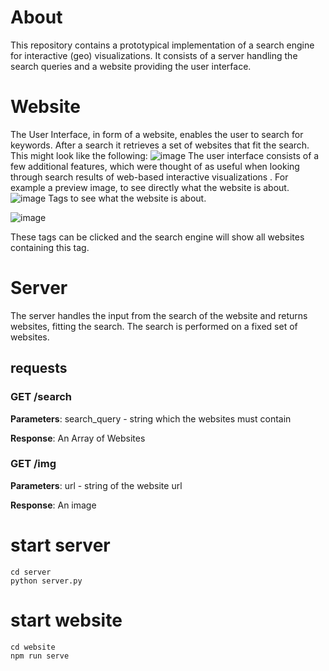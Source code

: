 
# About
This repository contains a prototypical implementation of a search engine for interactive (geo) visualizations. It consists of a server handling the search queries and a website providing the user interface.

# Website
The User Interface, in form of a website, enables the user to search for keywords. After a search it retrieves a set of websites that fit the search. This might look like the following:
![image](https://user-images.githubusercontent.com/46593824/232753562-1a2b7d58-d06d-4043-a38c-8fdec4a3a34e.png)
The user interface consists of a few additional features, which were thought of as useful when looking through search results of web-based interactive visualizations . For example a preview image, to see directly what the website is about.
![image](https://user-images.githubusercontent.com/46593824/232756622-04d417b2-28f1-4311-bba0-f56fa1781cf9.png)
Tags to see what the website is about. 

![image](https://user-images.githubusercontent.com/46593824/232756986-6e27db97-b6fd-4f73-8fe0-f578e0e6b449.png)

These tags can be clicked and the search engine will show all websites containing this tag. 

# Server 
The server handles the input from the search of the website and returns websites, fitting the search. The search is performed on a fixed set of websites. 
## requests

### GET /search
**Parameters**:
search_query - string which the websites must contain 

**Response**: 
An Array of Websites 

### GET /img
**Parameters**:
url - string of the website url

**Response**:
An image 

# start server

```
cd server 
python server.py 
```

# start website 

```
cd website
npm run serve
```
